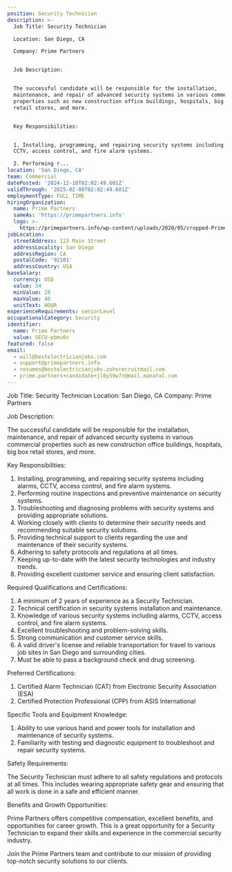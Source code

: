 ```yaml
---
position: Security Technician
description: >-
  Job Title: Security Technician

  Location: San Diego, CA

  Company: Prime Partners


  Job Description:


  The successful candidate will be responsible for the installation,
  maintenance, and repair of advanced security systems in various commercial
  properties such as new construction office buildings, hospitals, big box
  retail stores, and more.


  Key Responsibilities:


  1. Installing, programming, and repairing security systems including alarms,
  CCTV, access control, and fire alarm systems.

  2. Performing r...
location: 'San Diego, CA'
team: Commercial
datePosted: '2024-12-10T02:02:49.601Z'
validThrough: '2025-02-08T02:02:49.601Z'
employmentType: FULL_TIME
hiringOrganization:
  name: Prime Partners
  sameAs: 'https://primepartners.info'
  logo: >-
    https://primepartners.info/wp-content/uploads/2020/05/cropped-Prime-Partners-Logo-NO-BG-1-1.png
jobLocation:
  streetAddress: 123 Main Street
  addressLocality: San Diego
  addressRegion: CA
  postalCode: '92101'
  addressCountry: USA
baseSalary:
  currency: USD
  value: 34
  minValue: 28
  maxValue: 40
  unitText: HOUR
experienceRequirements: seniorLevel
occupationalCategory: Security
identifier:
  name: Prime Partners
  value: SECU-pbmu6v
featured: false
email:
  - will@bestelectricianjobs.com
  - support@primepartners.info
  - resumes@bestelectricianjobs.zohorecruitmail.com
  - prime.partners+candidate+jl6y59w7r@mail.manatal.com
---
```




Job Title: Security Technician
Location: San Diego, CA
Company: Prime Partners

Job Description:

The successful candidate will be responsible for the installation, maintenance, and repair of advanced security systems in various commercial properties such as new construction office buildings, hospitals, big box retail stores, and more.

Key Responsibilities:

1. Installing, programming, and repairing security systems including alarms, CCTV, access control, and fire alarm systems.
2. Performing routine inspections and preventive maintenance on security systems.
3. Troubleshooting and diagnosing problems with security systems and providing appropriate solutions.
4. Working closely with clients to determine their security needs and recommending suitable security solutions.
5. Providing technical support to clients regarding the use and maintenance of their security systems.
6. Adhering to safety protocols and regulations at all times.
7. Keeping up-to-date with the latest security technologies and industry trends.
8. Providing excellent customer service and ensuring client satisfaction.

Required Qualifications and Certifications:

1. A minimum of 2 years of experience as a Security Technician.
2. Technical certification in security systems installation and maintenance.
3. Knowledge of various security systems including alarms, CCTV, access control, and fire alarm systems.
4. Excellent troubleshooting and problem-solving skills.
5. Strong communication and customer service skills.
6. A valid driver's license and reliable transportation for travel to various job sites in San Diego and surrounding cities.
7. Must be able to pass a background check and drug screening.

Preferred Certifications:

1. Certified Alarm Technician (CAT) from Electronic Security Association (ESA)
2. Certified Protection Professional (CPP) from ASIS International

Specific Tools and Equipment Knowledge:

1. Ability to use various hand and power tools for installation and maintenance of security systems.
2. Familiarity with testing and diagnostic equipment to troubleshoot and repair security systems.

Safety Requirements:

The Security Technician must adhere to all safety regulations and protocols at all times. This includes wearing appropriate safety gear and ensuring that all work is done in a safe and efficient manner.

Benefits and Growth Opportunities:

Prime Partners offers competitive compensation, excellent benefits, and opportunities for career growth. This is a great opportunity for a Security Technician to expand their skills and experience in the commercial security industry. 

Join the Prime Partners team and contribute to our mission of providing top-notch security solutions to our clients.
